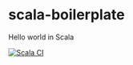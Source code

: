 # scala-boilerplate
Hello world in Scala

[![Scala CI](https://github.com/matteobaccan/scala-boilerplate/actions/workflows/scala.yml/badge.svg)](https://github.com/matteobaccan/scala-boilerplate/actions/workflows/scala.yml)
